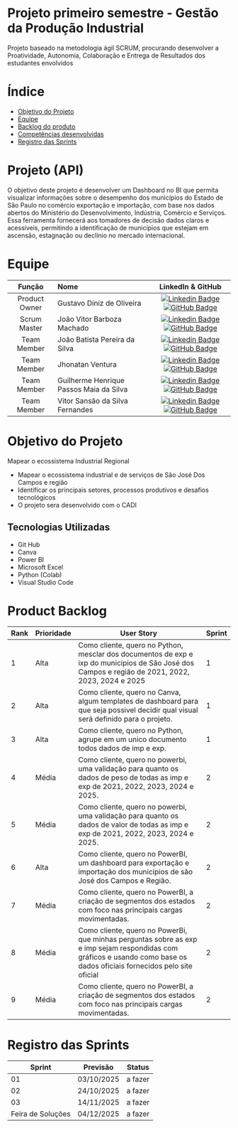 # Projeto primeiro semestre - Gestão da Produção Industrial 

Projeto baseado na metodologia ágil SCRUM, procurando desenvolver a Proatividade, Autonomia, Colaboração e Entrega de Resultados dos estudantes envolvidos

# Índice
* [Objetivo do Projeto](#objetivo-do-projeto)
* [Equipe](#Equipe)
* [Backlog do produto](#Product-Backlog)
* [Competências desenvolvidas](#competências-desenvolvidas)
* [Registro das Sprints](#Registro-das-Sprints)


# Projeto (API) 
O objetivo deste projeto é desenvolver um Dashboard no BI que permita visualizar informações sobre o desempenho dos municípios do Estado de São Paulo no comércio exportação e importação, com base nos dados abertos do Ministério do Desenvolvimento, Indústria, Comércio e Serviços. Essa ferramenta fornecerá aos tomadores de decisão dados claros e acessíveis, permitindo a identificação de municípios que estejam em ascensão, estagnação ou declínio no mercado internacional. 

# Equipe
|    Função     | Nome                                  |                                                                                                                                                      LinkedIn & GitHub                                                                                                                                                      |
| :-----------: | :------------------------------------ | :-------------------------------------------------------------------------------------------------------------------------------------------------------------------------------------------------------------------------------------------------------------------------------------------------------------------------: |
| Product Owner |   Gustavo Diniz de Oliveira   |     [![Linkedin Badge](https://img.shields.io/badge/Linkedin-blue?style=flat-square&logo=Linkedin&logoColor=white)](https://www.linkedin.com/in/gustavo-diniz-de-oliveira-172554260?) [![GitHub Badge](https://img.shields.io/badge/GitHub-111217?style=flat-square&logo=github&logoColor=white)](https://github.com/XZ717)              |
| Scrum Master  | João Vitor Barboza Machado  |      [![Linkedin Badge](https://img.shields.io/badge/Linkedin-blue?style=flat-square&logo=Linkedin&logoColor=white)](https://www.linkedin.com/in/jo%C3%A3o-ricardo-rodrigues-ara%C3%BAjo-705560149?utm_source=share&utm_campaign=share_via&utm_content=profile&utm_medium=android_app) [![GitHub Badge](https://img.shields.io/badge/GitHub-111217?style=flat-square&logo=github&logoColor=white)](https://github.com/trabalhofatec2025)     |
| Team Member   | João Batista Pereira da Silva  |         [![Linkedin Badge](https://img.shields.io/badge/Linkedin-blue?style=flat-square&logo=Linkedin&logoColor=white)](https://www.linkedin.com/in/jo%C3%A3o-pereira-da-silva-990ba6248?utm_source=share&utm_campaign=share_via&utm_content=profile&utm_medium=ios_app) [![GitHub Badge](https://img.shields.io/badge/GitHub-111217?style=flat-square&logo=github&logoColor=white)](https://github.com/JaoPereira292)        |
|  Team Member  | Jhonatan Ventura  |         [![Linkedin Badge](https://img.shields.io/badge/Linkedin-blue?style=flat-square&logo=Linkedin&logoColor=white)](https://www.linkedin.com/in/jhonatan-ventura-867433379?) [![GitHub Badge](https://img.shields.io/badge/GitHub-111217?style=flat-square&logo=github&logoColor=white)](https://github.com/Jhonatanventura1709)        |
|  Team Member  | Guilherme Henrique Passos Maia da Silva   |   [![Linkedin Badge](https://img.shields.io/badge/Linkedin-blue?style=flat-square&logo=Linkedin&logoColor=white)](https://www.linkedin.com/in/guilherme-henrique-silva-a19b87208?) [![GitHub Badge](https://img.shields.io/badge/GitHub-111217?style=flat-square&logo=github&logoColor=white)](https://github.com/Guipass0s)   |
|  Team Member  | Vitor Sansão da Silva Fernandes   |   [![Linkedin Badge](https://img.shields.io/badge/Linkedin-blue?style=flat-square&logo=Linkedin&logoColor=white)](https://www.linkedin.com/in/vitor-fernandes-7227b12a3?) [![GitHub Badge](https://img.shields.io/badge/GitHub-111217?style=flat-square&logo=github&logoColor=white)](https://github.com/vitorsansaosilva016)   |
  


# Objetivo do Projeto
Mapear o ecossistema Industrial Regional
* Mapear o ecossistema industrial e de serviços de São José Dos Campos e região
* Identificar os principais setores, processos produtivos e desafios tecnológicos
* O projeto sera desenvolvido com o CADI

## Tecnologias Utilizadas

* Git Hub
* Canva
* Power BI
* Microsoft Excel
* Python (Colab)
* Visual Studio Code


 
# Product Backlog

| Rank | Prioridade | User Story                                                                                                                                              | Sprint |
|------|------------|---------------------------------------------------------------------------------------------------------------------------------------------------------|--------|
| 1    | Alta       | Como cliente, quero no Python, mesclar dos documentos de exp e ixp do municipios de São José dos Campos e região de 2021, 2022, 2023, 2024 e 2025       | 1      |
| 2    | Alta       | Como cliente, quero no Canva, algum templates de dashboard para que seja possivel decidir qual visual será definido para o projeto.                     | 1      |
| 3    | Alta       | Como cliente, quero no Python, agrupe em um unico documento todos dados de imp e exp.                                                                   | 1      |
| 4    | Média      | Como cliente, quero no powerbi, uma validação para quanto os dados de peso de todas as imp e exp de 2021, 2022, 2023, 2024 e 2025.                      | 2      |
| 5    | Média      | Como cliente, quero no powerbi, uma validação para quanto os dados de valor de todas as imp e exp de 2021, 2022, 2023, 2024 e 2025.                     | 2      |
| 6    | Alta       | Como cliente, quero no PowerBI, um dashboard para exportação e importação dos municipios de são José dos Campos e Região.                               | 2      |
| 7    | Média      | Como cliente, quero no PowerBI, a criação de segmentos dos estados com foco nas principais cargas movimentadas.                                         | 2      |
| 8   | Média      | Como cliente, quero no PowerBi, que minhas perguntas sobre as exp e imp sejam respondidas com gráficos e usando como base os dados oficiais fornecidos pelo site oficial| 2     |
| 9   | Média      | Como cliente, quero no PowerBI, a criação de segmentos dos estados com foco nas principais cargas movimentadas.                                         | 2      |





  
# Registro das Sprints

| Sprint            | Previsão   | Status   
|-------------------|------------|----------|
| 01                | 03/10/2025 | a fazer  | 
| 02                | 24/10/2025 | a fazer  |
| 03                | 14/11/2025 | a fazer  |
| Feira de Soluções | 04/12/2025 | a fazer  |


